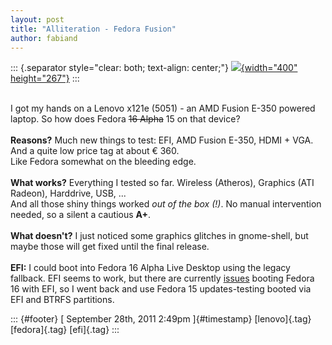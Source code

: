 ```yaml
---
layout: post
title: "Alliteration - Fedora Fusion"
author: fabiand
---
```




::: {.separator style="clear: both; text-align: center;"}
[![](http://news.eu.lenovo.com/pr/lenovo-we/photo/ThinkPad_X121e_1-prv.jpg){width="400"
height="267"}](http://news.eu.lenovo.com/pr/lenovo-we/photo/ThinkPad_X121e_1-prv.jpg)
:::

\
I got my hands on a Lenovo x121e (5051) - an AMD Fusion E-350 powered
laptop. So how does Fedora ~~16 Alpha~~ 15 on that device?\
\
**Reasons?** Much new things to test: EFI, AMD Fusion E-350, HDMI + VGA.
And a quite low price tag at about € 360.\
Like Fedora somewhat on the bleeding edge.\
\
**What works?** Everything I tested so far. Wireless (Atheros), Graphics
(ATI Radeon), Harddrive, USB, ...\
And all those shiny things worked *out of the box (!)*. No manual
intervention needed, so a silent a cautious **A+**.\
\
**What doesn't?** I just noticed some graphics glitches in gnome-shell,
but maybe those will get fixed until the final release.\
\
**EFI:** I could boot into Fedora 16 Alpha Live Desktop using the legacy
fallback. EFI seems to work, but there are currently
[issues](https://bugzilla.redhat.com/show_bug.cgi?id=735023) booting
Fedora 16 with EFI, so I went back and use Fedora 15 updates-testing
booted via EFI and BTRFS partitions.

::: {#footer}
[ September 28th, 2011 2:49pm ]{#timestamp} [lenovo]{.tag}
[fedora]{.tag} [efi]{.tag}
:::

